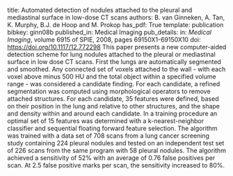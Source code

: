 title: Automated detection of nodules attached to the pleural and mediastinal surface in low-dose CT scans
authors: B. van Ginneken, A. Tan, K. Murphy, B.J. de Hoop and M. Prokop
has_pdf: True
template: publication
bibkey: ginn08b
published_in: Medical Imaging
pub_details: in: <i>Medical Imaging</i>, volume 6915 of SPIE, 2008, pages 69150X1-69150X10
doi: https://doi.org/10.1117/12.772298
This paper presents a new computer-aided detection scheme for lung nodules attached to the pleural or mediastinal surface in low dose CT scans. First the lungs are automatically segmented and smoothed. Any connected set of voxels attached to the wall - with each voxel above minus 500 HU and the total object within a specified volume range - was considered a candidate finding. For each candidate, a refined segmentation was computed using morphological operators to remove attached structures. For each candidate, 35 features were defined, based on their position in the lung and relative to other structures, and the shape and density within and around each candidate. In a training procedure an optimal set of 15 features was determined with a k-nearest-neighbor classifier and sequential floating forward feature selection. The algorithm was trained with a data set of 708 scans from a lung cancer screening study containing 224 pleural nodules and tested on an independent test set of 226 scans from the same program with 58 pleural nodules. The algorithm achieved a sensitivity of 52% with an average of 0.76 false positives per scan. At 2.5 false positive marks per scan, the sensitivity increased to 80%.

